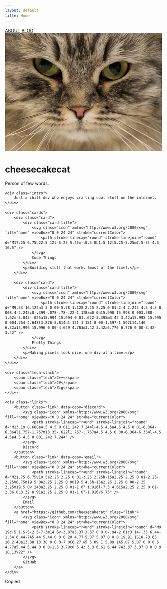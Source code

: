 ```yaml
---
layout: default
title: Home
---
```


<link rel="stylesheet" href="/assets/css/style.css">
<script src="/assets/js/main.js"></script>

<div class="top-bar">
    <nav class="nav-links">
        <a href="/">ABOUT</a>
        <a href="/blog">BLOG</a>
    </nav>
</div>

<div class="content">
    <div class="profile">
        <div class="avatar-container">
            <img src="/assets/images/avatar.jpg" alt="Profile Picture" class="avatar">
        </div>
        <h1 data-text="cheesecakecat">cheesecakecat</h1>
        <p class="tagline">Person of few words.</p>
    </div>

    <div class="intro">
        Just a chill dev who enjoys crafting cool stuff on the internet.
    </div>

    <div class="cards">
        <div class="card">
            <div class="card-title">
                <svg class="icon" xmlns="http://www.w3.org/2000/svg" fill="none" viewBox="0 0 24 24" stroke="currentColor">
                    <path stroke-linecap="round" stroke-linejoin="round" d="M17.25 6.75L22.5 12l-5.25 5.25m-10.5 0L1.5 12l5.25-5.25m7.5-3l-4.5 16.5" />
                </svg>
                Code Things
            </div>
            <p>Building stuff that works (most of the time).</p>
        </div>

        <div class="card">
            <div class="card-title">
                <svg class="icon" xmlns="http://www.w3.org/2000/svg" fill="none" viewBox="0 0 24 24" stroke="currentColor">
                    <path stroke-linecap="round" stroke-linejoin="round" d="M9.53 16.122a3 3 0 00-5.78 1.128 2.25 2.25 0 01-2.4 2.245 4.5 4.5 0 008.4-2.245c0-.399-.078-.78-.22-1.128zm0 0a15.998 15.998 0 003.388-1.62m-5.043-.025a15.994 15.994 0 011.622-3.395m3.42 3.42a15.995 15.995 0 004.764-4.648l3.876-5.814a1.151 1.151 0 00-1.597-1.597L14.146 6.32a15.996 15.996 0 00-4.649 4.763m3.42 3.42a6.776 6.776 0 00-3.42-3.42" />
                </svg>
                Pretty Things
            </div>
            <p>Making pixels look nice, one div at a time.</p>
        </div>
    </div>

    <div class="tech-stack">
        <span class="tech">C++</span>
        <span class="tech">C#</span>
        <span class="tech">Zig</span>
    </div>

    <div class="links">
        <button class="link" data-copy="discord">
            <svg class="icon" xmlns="http://www.w3.org/2000/svg" fill="none" viewBox="0 0 24 24" stroke="currentColor">
                <path stroke-linecap="round" stroke-linejoin="round" d="M13.19 8.688a4.5 4.5 0 011.242 7.244l-4.5 4.5a4.5 4.5 0 01-6.364-6.364l1.757-1.757m13.35-.622l1.757-1.757a4.5 4.5 0 00-6.364-6.364l-4.5 4.5a4.5 4.5 0 001.242 7.244" />
            </svg>
            Discord
        </button>
        <button class="link" data-copy="email">
            <svg class="icon" xmlns="http://www.w3.org/2000/svg" fill="none" viewBox="0 0 24 24" stroke="currentColor">
                <path stroke-linecap="round" stroke-linejoin="round" d="M21.75 6.75v10.5a2.25 2.25 0 01-2.25 2.25h-15a2.25 2.25 0 01-2.25-2.25V6.75m19.5 0A2.25 2.25 0 0019.5 4.5h-15a2.25 2.25 0 00-2.25 2.25m19.5 0v.243a2.25 2.25 0 01-1.07 1.916l-7.5 4.615a2.25 2.25 0 01-2.36 0L3.32 8.91a2.25 2.25 0 01-1.07-1.916V6.75" />
            </svg>
            Email
        </button>
        <a href="https://github.com/cheesecakecat" class="link">
            <svg class="icon" xmlns="http://www.w3.org/2000/svg" fill="none" viewBox="0 0 24 24" stroke="currentColor">
                <path stroke-linecap="round" stroke-linejoin="round" d="M9 19c-5 1.5-5-2.5-7-3m14 6v-3.87a3.37 3.37 0 0 0-.94-2.61c3.14-.35 6.44-1.54 6.44-7A5.44 5.44 0 0 0 20 4.77 5.07 5.07 0 0 0 19.91 1S18.73.65 16 2.48a13.38 13.38 0 0 0-7 0C6.27.65 5.09 1 5.09 1A5.07 5.07 0 0 0 5 4.77a5.44 5.44 0 0 0-1.5 3.78c0 5.42 3.3 6.61 6.44 7A3.37 3.37 0 0 0 9 18.13V22" />
            </svg>
            GitHub
        </a>
    </div>
</div>

<div class="toast">Copied</div> 